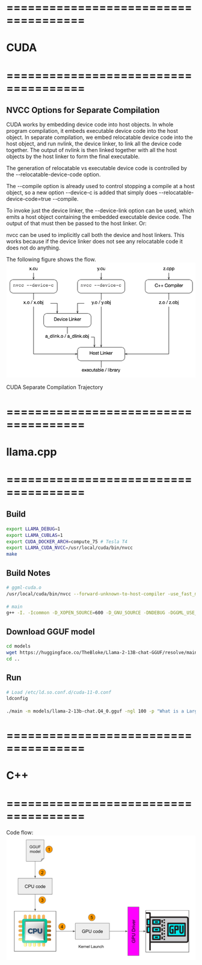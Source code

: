 # =====================================
# CUDA
# =====================================
## NVCC Options for Separate Compilation
CUDA works by embedding device code into host objects. In whole program compilation, it embeds executable device code into the host object. In separate compilation, we embed relocatable device code into the host object, and run nvlink, the device linker, to link all the device code together. The output of nvlink is then linked together with all the host objects by the host linker to form the final executable.

The generation of relocatable vs executable device code is controlled by the --relocatable-device-code option.

The --compile option is already used to control stopping a compile at a host object, so a new option --device-c is added that simply does --relocatable-device-code=true --compile.

To invoke just the device linker, the --device-link option can be used, which emits a host object containing the embedded executable device code. The output of that must then be passed to the host linker. Or:

nvcc <objects>
can be used to implicitly call both the device and host linkers. This works because if the device linker does not see any relocatable code it does not do anything.

The following figure shows the flow.
![CUDA Separate Compilation Trajectory](./images/nvcc-options-for-separate-compilation.png)

CUDA Separate Compilation Trajectory

# =====================================
# llama.cpp
# =====================================
## Build
```bash
export LLAMA_DEBUG=1
export LLAMA_CUBLAS=1
export CUDA_DOCKER_ARCH=compute_75 # Tesla T4
export LLAMA_CUDA_NVCC=/usr/local/cuda/bin/nvcc
make
```

## Build Notes
```bash
# ggml-cuda.o
/usr/local/cuda/bin/nvcc --forward-unknown-to-host-compiler -use_fast_math -Wno-deprecated-gpu-targets -arch=compute_75 -DGGML_CUDA_DMMV_X=32 -DGGML_CUDA_MMV_Y=1 -DK_QUANTS_PER_ITERATION=2 -DGGML_CUDA_PEER_MAX_BATCH_SIZE=128 -I. -Icommon -D_XOPEN_SOURCE=600 -D_GNU_SOURCE -DNDEBUG -DGGML_USE_K_QUANTS -DGGML_USE_CUBLAS -I/usr/local/cuda/include -I/opt/cuda/include -I/targets/x86_64-linux/include  -std=c++11 -fPIC -O3 -Wall -Wextra -Wpedantic -Wcast-qual -Wno-unused-function -Wmissing-declarations -Wmissing-noreturn -pthread    -Wno-pedantic -Xcompiler "-Wno-array-bounds -Wno-format-truncation -Wextra-semi -march=native -mtune=native " -c ggml-cuda.cu -o ggml-cuda.o

# main
g++ -I. -Icommon -D_XOPEN_SOURCE=600 -D_GNU_SOURCE -DNDEBUG -DGGML_USE_K_QUANTS -DGGML_USE_CUBLAS -I/usr/local/cuda/include -I/opt/cuda/include -I/targets/x86_64-linux/include  -std=c++11 -fPIC -O3 -Wall -Wextra -Wpedantic -Wcast-qual -Wno-unused-function -Wmissing-declarations -Wmissing-noreturn -pthread  -Wno-array-bounds -Wno-format-truncation -Wextra-semi -march=native -mtune=native  examples/main/main.cpp ggml.o llama.o common.o console.o grammar-parser.o k_quants.o ggml-cuda.o ggml-alloc.o -o main -lcublas -lculibos -lcudart -lcublasLt -lpthread -ldl -lrt -L/usr/local/cuda/lib64 -L/opt/cuda/lib64 -L/targets/x86_64-linux/lib
```


## Download GGUF model
```bash
cd models
wget https://huggingface.co/TheBloke/Llama-2-13B-chat-GGUF/resolve/main/llama-2-13b-chat.Q4_0.gguf
cd ..
```

## Run
```bash
# Load /etc/ld.so.conf.d/cuda-11-0.conf
ldconfig

./main -m models/llama-2-13b-chat.Q4_0.gguf -ngl 100 -p "What is a Large Language Model?"
```

# =====================================
# C++
# =====================================
Code flow:
![Code flow](./images/llama.cpp.flow.png)
